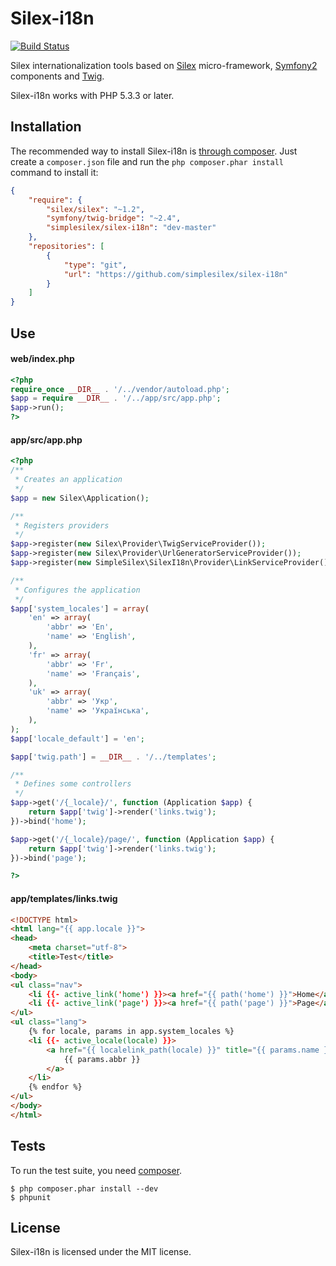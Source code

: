 Silex-i18n
==========
[![Build Status](https://travis-ci.org/simplesilex/silex-i18n.svg?branch=master)](https://travis-ci.org/simplesilex/silex-i18n)

Silex internationalization tools based on [Silex][1] micro-framework, [Symfony2][2] components and [Twig][3].

Silex-i18n works with PHP 5.3.3 or later.

## Installation

The recommended way to install Silex-i18n is [through
composer](http://getcomposer.org). Just create a `composer.json` file and
run the `php composer.phar install` command to install it:
```json
{
    "require": {
        "silex/silex": "~1.2",
        "symfony/twig-bridge": "~2.4",
        "simplesilex/silex-i18n": "dev-master"
    },
    "repositories": [
        {
            "type": "git",
            "url": "https://github.com/simplesilex/silex-i18n"
        }
    ]
}
```

## Use

#### web/index.php
```php
<?php
require_once __DIR__ . '/../vendor/autoload.php';
$app = require __DIR__ . '/../app/src/app.php';
$app->run();
?>
```

#### app/src/app.php
```php
<?php
/**
 * Creates an application
 */
$app = new Silex\Application();

/**
 * Registers providers
 */
$app->register(new Silex\Provider\TwigServiceProvider());
$app->register(new Silex\Provider\UrlGeneratorServiceProvider());
$app->register(new SimpleSilex\SilexI18n\Provider\LinkServiceProvider());

/**
 * Configures the application
 */
$app['system_locales'] = array(
    'en' => array(
        'abbr' => 'En',
        'name' => 'English',
    ),
    'fr' => array(
        'abbr' => 'Fr',
        'name' => 'Français',
    ),
    'uk' => array(
        'abbr' => 'Укр',
        'name' => 'Українська',
    ),
);
$app['locale_default'] = 'en';

$app['twig.path'] = __DIR__ . '/../templates';

/**
 * Defines some controllers
 */
$app->get('/{_locale}/', function (Application $app) {
    return $app['twig']->render('links.twig');
})->bind('home');

$app->get('/{_locale}/page/', function (Application $app) {
    return $app['twig']->render('links.twig');
})->bind('page');

?>
```

#### app/templates/links.twig
```html
<!DOCTYPE html>
<html lang="{{ app.locale }}">
<head>
    <meta charset="utf-8">
    <title>Test</title>
</head>
<body>
<ul class="nav">
    <li {{- active_link('home') }}><a href="{{ path('home') }}">Home</a></li>
    <li {{- active_link('page') }}><a href="{{ path('page') }}">Page</a></li>
</ul>
<ul class="lang">
    {% for locale, params in app.system_locales %}
    <li {{- active_locale(locale) }}>
        <a href="{{ localelink_path(locale) }}" title="{{ params.name }}">
            {{ params.abbr }}
        </a>
    </li>
    {% endfor %}
</ul>
</body>
</html>
```

## Tests

To run the test suite, you need [composer](http://getcomposer.org).

    $ php composer.phar install --dev
    $ phpunit

## License

Silex-i18n is licensed under the MIT license.

[1]: http://silex.sensiolabs.org
[2]: http://symfony.com
[3]: http://twig.sensiolabs.org
